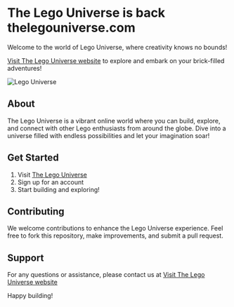# The Lego Universe is back thelegouniverse.com

Welcome to the world of Lego Universe, where creativity knows no bounds!

[Visit The Lego Universe website](https://thelegouniverse.com) to explore and embark on your brick-filled adventures!

![Lego Universe](https://i.imgur.com/nUu9GL8.png)

## About
The Lego Universe is a vibrant online world where you can build, explore, and connect with other Lego enthusiasts from around the globe. Dive into a universe filled with endless possibilities and let your imagination soar!

## Get Started
1. Visit [The Lego Universe](https://thelegouniverse.com)
2. Sign up for an account
3. Start building and exploring!

## Contributing
We welcome contributions to enhance the Lego Universe experience. Feel free to fork this repository, make improvements, and submit a pull request.

## Support
For any questions or assistance, please contact us at [Visit The Lego Universe website](https://thelegouniverse.com/#help)

Happy building!
